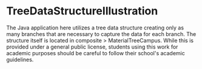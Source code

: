 # TreeDataStructureIllustration
 The Java application here utilizes a tree data structure creating only as many branches that are necessary to capture the data for each branch.  The structure itself is located in composite > MaterialTreeCampus.  While this is provided under a general public license, students using this work for academic purposes should be careful to follow their school's academic guidelines.
